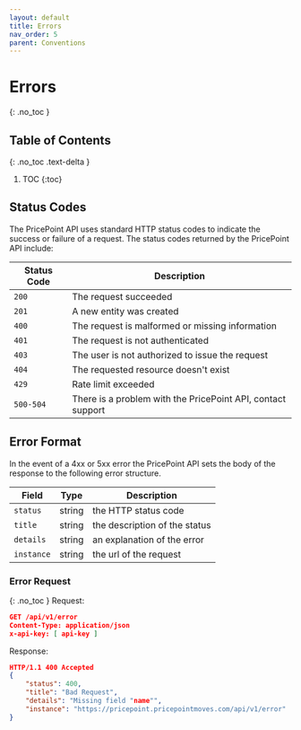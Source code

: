 ```yaml
---
layout: default
title: Errors
nav_order: 5
parent: Conventions
---
```

# Errors
{: .no_toc }
## Table of Contents
{: .no_toc .text-delta }
1. TOC
{:toc}
## Status Codes
The PricePoint API uses standard HTTP status codes to indicate the success or failure of a request. The status codes returned by the PricePoint API include:

| Status Code  | Description |
| --------------- | -------- |
|`200`|The request succeeded|
|`201`|A new entity was created|
|`400`|The request is malformed or missing information|
|`401`|The request is not authenticated|
|`403`|The user is not authorized to issue the request|
|`404`|The requested resource doesn't exist|
|`429`|Rate limit exceeded|
|`500-504`|There is a problem with the PricePoint API, contact support|

## Error Format
In the event of a 4xx or 5xx error the PricePoint API sets the body of the response to the following error structure.

| Field           | Type     | Description                                     |
| --------------- | -------- | ----------------------------------------------- |
| `status`|string|the HTTP status code|
| `title`|string|the description of the status|
| `details`|string|an explanation of the error|
| `instance`|string|the url of the request|

### Error Request
{: .no_toc }
Request:
```json
GET /api/v1/error
Content-Type: application/json
x-api-key: [ api-key ]
```
Response:
```json
HTTP/1.1 400 Accepted
{
    "status": 400,
    "title": "Bad Request",
    "details": "Missing field "name"",
    "instance": "https://pricepoint.pricepointmoves.com/api/v1/error"
}
```
